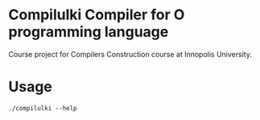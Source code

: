 # Compilulki Compiler for O programming language
Course project for Compilers Construction course at Innopolis University.

# Usage
`./compilulki --help`